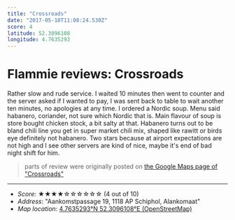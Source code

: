 ```yaml
---
title: "Crossroads"
date: "2017-05-18T11:08:24.530Z"
score: 4
latitude: 52.3096108
longitude: 4.7635293
---
```

# Flammie reviews: Crossroads

Rather slow and rude service. I waited 10 minutes then went to counter
and the server asked if I wanted to pay, I was sent back to table
to wait another ten minutes, no apologies at any time. I ordered a
Nordic soup. Menu said habanero, coriander, not sure which Nordic that
is. Main flavour of soup is store bought chicken stock, a bit salty at
that. Habanero turns out to be bland chili line you get in super market
chili mix, shaped like rawitt or birds eye  definitely not habanero. Two
stars because at airport expectations are not high and I see other
servers are kind of nice, maybe it's end of bad night shift for him.

> parts of review were originally posted on [the Google Maps page of
  "Crossroads"](https://www.google.com/maps/place//data=!4m2!3m1!1s0x0:0x218b2041937cf332)
* * *
- *Score*: ★★★★☆☆☆☆☆☆ (4 out of 10)
- *Address*: "Aankomstpassage 19, 1118 AP Schiphol, Alankomaat"
- *Map location*: [4.7635293°N 52.3096108°E (OpenStreetMap)](https://www.openstreetmap.org/?mlat=52.3096108&mlon=4.7635293&zoom=12)
